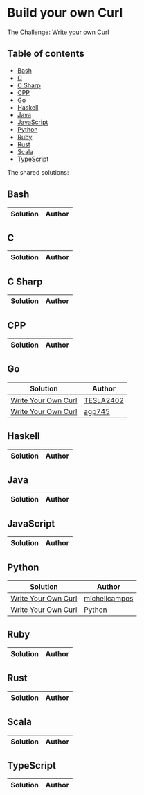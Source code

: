 # Build your own Curl

The Challenge: [Write your own Curl](https://codingchallenges.fyi/challenges/challenge-curl)

## Table of contents
* [Bash](#bash)
* [C](#c)
* [C Sharp](#c-sharp)
* [CPP](#cpp)
* [Go](#go)
* [Haskell](#haskell)
* [Java](#java)
* [JavaScript](#javascript)
* [Python](#python)
* [Ruby](#ruby)
* [Rust](#rust)
* [Scala](#scala)
* [TypeScript](#typescript)

The shared solutions:

## Bash
| Solution | Author |
|----------|--------|

## C
| Solution | Author |
|----------|--------|


## C Sharp
| Solution | Author |
|----------|--------|

## CPP
| Solution | Author |
|----------|--------|

## Go
| Solution | Author |
|----------|--------|
| [Write Your Own Curl](https://github.com/TESLA2402/gocccurl/tree/main) | [TESLA2402](https://github.com/TESLA2402) |
| [Write Your Own Curl](https://github.com/agp745/CodingChallenges/tree/main/curl) | [agp745](https://github.com/agp745) |

## Haskell
| Solution | Author |
|----------|--------|

## Java
| Solution | Author |
|----------|--------|

## JavaScript
| Solution | Author |
|----------|--------|


## Python
| Solution | Author |
|----------|--------|
| [Write Your Own Curl](https://github.com/michellcampos/pythoncccurl/tree/main) | [michellcampos](https://github.com/michellcampos) |
| [Write Your Own Curl](https://github.com/Sidray-Infinity/DumbProjects/tree/master/Curl) | Python | [Sidray-Infinity](https://github.com/Sidray-Infinity) |

## Ruby
| Solution | Author |
|----------|--------|

## Rust
| Solution | Author |
|----------|--------|


## Scala
| Solution | Author |
|----------|--------|

## TypeScript
| Solution | Author |
|----------|--------|
